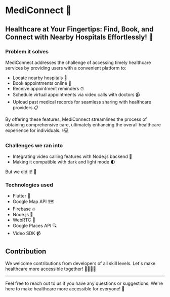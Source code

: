 # MediConnect 🏥

## Healthcare at Your Fingertips: Find, Book, and Connect with Nearby Hospitals Effortlessly! 📱

### Problem it solves
MediConnect addresses the challenge of accessing timely healthcare services by providing users with a convenient platform to:
- Locate nearby hospitals 🏥
- Book appointments online 📅
- Receive appointment reminders ⏰
- Schedule virtual appointments via video calls with doctors 📹
- Upload past medical records for seamless sharing with healthcare providers 📋

By offering these features, MediConnect streamlines the process of obtaining comprehensive care, ultimately enhancing the overall healthcare experience for individuals. ⚕️💻

### Challenges we ran into
- Integrating video calling features with Node.js backend 🤝
- Making it compatible with dark and light mode 🌓

But we did it! 💪

### Technologies used
- Flutter 🦋
- Google Map API 🗺️
- Firebase 🔥
- Node.js 🚀
- WebRTC 📡
- Google Places API 🔍
- Video SDK 📹

## Contribution
We welcome contributions from developers of all skill levels. Let's make healthcare more accessible together! 👩‍⚕️👨‍💻

---

Feel free to reach out to us if you have any questions or suggestions. We're here to make healthcare more accessible for everyone! 🌟
